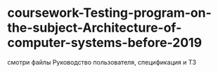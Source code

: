 # coursework-Testing-program-on-the-subject-Architecture-of-computer-systems-before-2019
смотри файлы Руководство пользователя, спецификация и ТЗ
